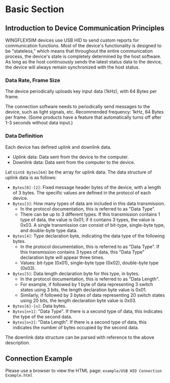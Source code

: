 # Basic Section

## Introduction to Device Communication Principles

WINGFLEXSIM devices use USB HID to send custom reports for communication functions. Most of the device's functionality is designed to be "stateless," which means that throughout the entire communication process, the device's state is completely determined by the host software.
As long as the host continuously sends the latest status data to the device, the device will always remain synchronized with the host status.

### Data Rate, Frame Size

The device periodically uploads key input data (1kHz), with 64 Bytes per frame.

The connection software needs to periodically send messages to the device, such as light signals, etc. Recommended frequency: 1kHz, 64 Bytes per frame. (Some products have a feature that automatically turns off after 1-3 seconds without data input.)

### Data Definition

Each device has defined uplink and downlink data.

- Uplink data: Data sent from the device to the computer.
- Downlink data: Data sent from the computer to the device.

Let `Uint8 Bytes[64]` be the array for uplink data. The data structure of uplink data is as follows:

- `Bytes[0]-[2]`: Fixed message header bytes of the device, with a length of 3 bytes. The specific values are defined in the protocol of each device.
- `Bytes[3]`: How many types of data are included in this data transmission.
  - In the protocol documentation, this is referred to as "Data Type".
  - There can be up to 3 different types. If this transmission contains 1 type of data, the value is 0x01; if it contains 3 types, the value is 0x03. A single transmission can consist of bit-type, single-byte type, and double-byte type data.
- `Bytes[4]`: Type declaration byte, indicating the data type of the following bytes.
  - In the protocol documentation, this is referred to as "Data Type". If this transmission contains 3 types of data, this "Data Type" declaration byte will appear three times.
  - Values: bit-type (0x01), single-byte type (0x02), double-byte type (0x03).
- `Bytes[5]`: Data length declaration byte for this type, in bytes.
  - In the protocol documentation, this is referred to as "Data Length".
  - For example, if followed by 1 byte of data representing 3 switch states using 3 bits, the length declaration byte value is 0x01.
  - Similarly, if followed by 3 bytes of data representing 20 switch states using 20 bits, the length declaration byte value is 0x03.
- `Bytes[6]-[n]`: Data bytes.
- `Bytes[n+1]`: "Data Type". If there is a second type of data, this indicates the type of the second data.
- `Bytes[n+2]`: "Data Length". If there is a second type of data, this indicates the number of bytes occupied by the second data.

The downlink data structure can be parsed with reference to the above description.

## Connection Example

Please use a browser to view the HTML page: `example/USB HID Connection Example.html`
